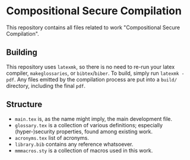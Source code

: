 
# Compositional Secure Compilation

This repository contains all files related to work "Compositional Secure Compilation".

## Building

This repository uses `latexmk`, so there is no need to re-run your latex compiler, `makeglossaries`, or `bibtex`/`biber`.
To build, simply run `latexmk -pdf`.
Any files emitted by the compilation process are put into a `build/` directory, including the final `pdf`.

## Structure

- `main.tex` is, as the name might imply, the main development file.
- `glossary.tex` is a collection of various definitions; especially (hyper-)security properties, found among existing work.
- `acronyms.tex` list of acronyms.
- `library.bib` contains any reference whatsoever.
- `mmmacros.sty` is a collection of macros used in this work.


